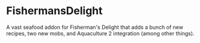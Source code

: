 # FishermansDelight
 A vast seafood addon for Fisherman's Delight that adds a bunch of new recipes, two new mobs, and Aquaculture 2 integration (among other things).
